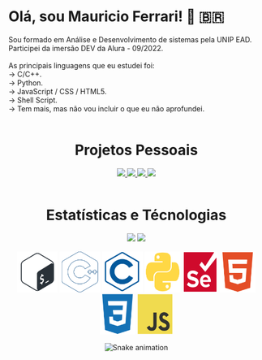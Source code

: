 <h1>Olá, sou Mauricio Ferrari! 👋 🇧🇷</h1>

Sou formado em Análise e Desenvolvimento de sistemas pela UNIP EAD.<br/>
Participei da imersão DEV da Alura - 09/2022.<br/><br/>
As principais linguagens que eu estudei foi:<br/>
-> C/C++.<br/>
-> Python.<br/>
-> JavaScript / CSS / HTML5.<br/>
-> Shell Script.<br/>
-> Tem mais, mas não vou incluir o que eu não aprofundei.<br/>
<br/>


<div align="center">
  <h1> Projetos Pessoais</h1>
  <a href="https://github.com/mxnt10/OMPlayer">
    <img src="https://github-readme-stats.vercel.app/api/pin/?username=mxnt10&repo=OMPlayer&theme=tokyonight&">
  </a>
  <a href="https://github.com/mxnt10/cpu-limit">
    <img src="https://github-readme-stats.vercel.app/api/pin/?username=mxnt10&repo=cpu-limit&theme=tokyonight&">
  </a>
  <a href="https://github.com/mxnt10/ckdeps">
    <img src="https://github-readme-stats.vercel.app/api/pin/?username=mxnt10&repo=ckdeps&theme=tokyonight">
  </a>
  <a href="https://github.com/mxnt10/wine-slackware-depends">
    <img src="https://github-readme-stats.vercel.app/api/pin/?username=mxnt10&repo=wine-slackware-depends&theme=tokyonight&show_icons=true">
  </a>
  
</div><br/>

<h1 align="center"> Estatísticas e Técnologias</h1>

<div align="center">
  <img height="191em" src="https://github-readme-stats.vercel.app/api?username=mxnt10&show_icons=true&theme=tokyonight&include_all_commits=true">
  <img height="191em" src="https://github-readme-stats.vercel.app/api/top-langs/?username=mxnt10&layout=compact&langs_count=8&theme=tokyonight"/>
</div><br/>

<div align="center">
  <img src="https://github.com/devicons/devicon/blob/master/icons/bash/bash-plain.svg" height="80" width="80"/>
  <img src="https://github.com/devicons/devicon/blob/master/icons/cplusplus/cplusplus-line.svg" height="80" width="80"/>
  <img src="https://github.com/devicons/devicon/blob/master/icons/c/c-line.svg" height="80" width="80"/>
  <img src="https://github.com/devicons/devicon/blob/master/icons/python/python-plain.svg" height="80" width="70"/>
  <img src="https://github.com/devicons/devicon/blob/master/icons/selenium/selenium-original.svg" height="80" width="70"/>
  <img src="https://github.com/devicons/devicon/blob/master/icons/html5/html5-plain.svg" height="80" width="70"/>
  <img src="https://github.com/devicons/devicon/blob/master/icons/css3/css3-plain.svg" height="80" width="70"/>
  <img src="https://github.com/devicons/devicon/blob/master/icons/javascript/javascript-original.svg" height="80" width="70"/>
</div>

<div align="center">

![Snake animation](https://github.com/mxnt10/mxnt10/blob/output/github-contribution-grid-snake.svg)

</div>
 
